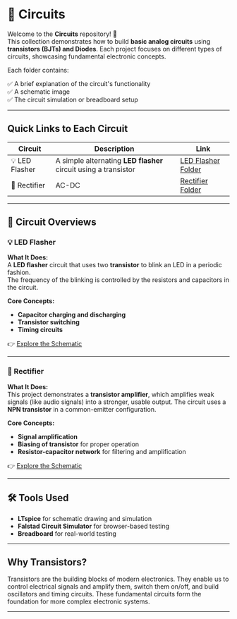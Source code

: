 # 🔌 Circuits

Welcome to the **Circuits** repository! 🎉  
This collection demonstrates how to build **basic analog circuits** using **transistors (BJTs) and Diodes**. Each project focuses on different types of circuits, showcasing fundamental electronic concepts.

Each folder contains:

✅ A brief explanation of the circuit's functionality  
✅ A schematic image  
✅ The circuit simulation or breadboard setup 

---

## Quick Links to Each Circuit

| Circuit | Description | Link |
|--|--|--|
| 💡 LED Flasher | A simple alternating **LED flasher** circuit using a transistor | [LED Flasher Folder](./LED_Flasher) |
| 📡 Rectifier |AC-DC | [Rectifier Folder](./Rectifier) |

---

## 📐 Circuit Overviews

### 💡 LED Flasher
**What It Does:**  
A **LED flasher** circuit that uses two **transistor** to blink an LED in a periodic fashion.  
The frequency of the blinking is controlled by the resistors and capacitors in the circuit.

**Core Concepts:**  
- **Capacitor charging and discharging**
- **Transistor switching**
- **Timing circuits**

👉 [Explore the  Schematic](./LED_Flasher)

---

### 📡 Rectifier
**What It Does:**  
This project demonstrates a **transistor amplifier**, which amplifies weak signals (like audio signals) into a stronger, usable output. The circuit uses a **NPN transistor** in a common-emitter configuration.

**Core Concepts:**  
- **Signal amplification**
- **Biasing of transistor** for proper operation
- **Resistor-capacitor network** for filtering and amplification

👉 [Explore the  Schematic](./Rectifier)

---


## 🛠️ Tools Used

- **LTspice** for schematic drawing and simulation
- **Falstad Circuit Simulator** for browser-based testing
- **Breadboard**  for real-world testing

---

## Why Transistors?

Transistors are the building blocks of modern electronics. They enable us to control electrical signals and amplify them, switch them on/off, and build oscillators and timing circuits. These fundamental circuits form the foundation for more complex electronic systems.

---



